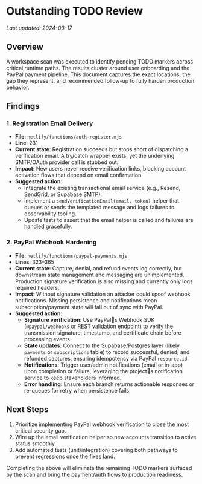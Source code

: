 # Outstanding TODO Review

_Last updated: 2024-03-17_

## Overview

A workspace scan was executed to identify pending TODO markers across critical runtime paths. The results cluster around user onboarding and the PayPal payment pipeline. This document captures the exact locations, the gap they represent, and recommended follow-up to fully harden production behavior.

## Findings

### 1. Registration Email Delivery

- **File**: `netlify/functions/auth-register.mjs`
- **Line**: 231
- **Current state**: Registration succeeds but stops short of dispatching a verification email. A try/catch wrapper exists, yet the underlying SMTP/OAuth provider call is stubbed out.
- **Impact**: New users never receive verification links, blocking account activation flows that depend on email confirmation.
- **Suggested action**:
  - Integrate the existing transactional email service (e.g., Resend, SendGrid, or Supabase SMTP).
  - Implement a `sendVerificationEmail(email, token)` helper that queues or sends the templated message and logs failures to observability tooling.
  - Update tests to assert that the email helper is called and failures are handled gracefully.

### 2. PayPal Webhook Hardening

- **File**: `netlify/functions/paypal-payments.mjs`
- **Lines**: 323–365
- **Current state**: Capture, denial, and refund events log correctly, but downstream state management and messaging are unimplemented. Production signature verification is also missing and currently only logs required headers.
- **Impact**: Without signature validation an attacker could spoof webhook notifications. Missing persistence and notifications mean subscription/payment state will fall out of sync with PayPal.
- **Suggested action**:
  - **Signature verification**: Use PayPals Webhook SDK (`@paypal/webhooks` or REST validation endpoint) to verify the transmission signature, timestamp, and certificate chain before processing events.
  - **State updates**: Connect to the Supabase/Postgres layer (likely `payments` or `subscriptions` table) to record successful, denied, and refunded captures, ensuring idempotency via PayPal `resource.id`.
  - **Notifications**: Trigger user/admin notifications (email or in-app) upon completion or failure, leveraging the projects notification service to keep stakeholders informed.
  - **Error handling**: Ensure each branch returns actionable responses or re-queues for retry when persistence fails.

## Next Steps

1. Prioritize implementing PayPal webhook verification to close the most critical security gap.
2. Wire up the email verification helper so new accounts transition to active status smoothly.
3. Add automated tests (unit/integration) covering both pathways to prevent regressions once the fixes land.

Completing the above will eliminate the remaining TODO markers surfaced by the scan and bring the payment/auth flows to production readiness.
